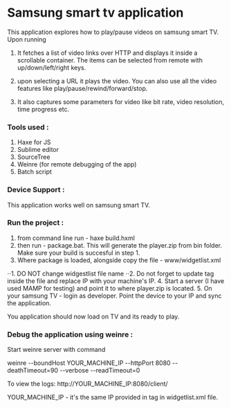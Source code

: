 # Samsung smart tv application
This application explores how to play/pause videos on samsung smart TV. Upon running

1. It fetches a list of video links over HTTP and displays it inside a scrollable container. 
The items can be selected from remote with up/down/left/right keys.

2. upon selecting a URL it plays the video. You can also use all the video features like play/pause/rewind/forward/stop.

3. It also captures some parameters for video like bit rate, video resolution, time progress etc.

### Tools used :

1. Haxe for JS
2. Sublime editor
3. SourceTree
4. Weinre (for remote debugging of the app)
5. Batch script 

### Device Support :

This application works well on samsung smart TV.

### Run the project :

1. from command line run - haxe build.hxml
2. then run - package.bat. This will generate the player.zip from bin folder. Make sure your build is succesful in step 1.
3. Where package is loaded, alongside copy the file - www/widgetlist.xml

⋅⋅1. DO NOT change widgestlist file name
⋅⋅2. Do not forget to update <download> tag inside the file and replace IP with your machine's IP.
4. Start a server (I have used MAMP for testing) and point it to where player.zip is located. 
5. On your samsung TV - login as developer. Point the device to your IP and sync the application. 

You application should now load on TV and its ready to play.

### Debug the application using weinre :

Start weinre server with command

weinre --boundHost YOUR_MACHINE_IP --httpPort 8080 --deathTimeout=90 --verbose --readTimeout=0 

To view the logs: http://YOUR_MACHINE_IP:8080/client/

YOUR_MACHINE_IP - it's the same IP provided in <download> tag in widgetlist.xml file.
